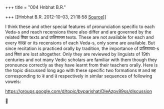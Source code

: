+++
title = "004 Hnbhat B.R."

+++
[[Hnbhat B.R.	2012-10-03, 21:18:58 [Source](https://groups.google.com/g/bvparishat/c/swS4Dw89IEQ)]]



I think these and other special features of pronunciation specific to each Veda-s and reach recensions there also differ and are governed by the related शिक्षा texts and प्रातिशाख्य texts. These are not available for each and every शाखा or its recensions of each Veda-s, only some are available. But since recitation is practiced orally by tradition, the importance of प्रातिशाख्य-s and शिक्षा are lost altogether. Only they are reviewed by linguists of 19th centuries and not many Vedic scholars are familiar with them though they pronounce correctly as they have learnt from their teachers orally. Here is the topic discussed long ago with these specific two formations ळ and ळ्ह corresponding to ड and ढ respectively in similar sequences of following vowels:

  

<https://groups.google.com/d/topic/bvparishat/DleAzpv89ss/discussion>



